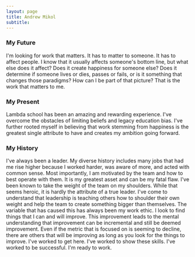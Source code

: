 ```yaml
---
layout: page
title: Andrew Mikol
subtitle: 
---
```


### My Future
I'm looking for work that matters. It has to matter to someone. It has to affect people. I know that it usually affects someone's bottom line, but what else does it affect? Does it create happiness for someone else? Does it determine if someone lives or dies, passes or fails, or is it something that changes those paradigms? How can I be part of that picture? That is the work that matters to me.

### My Present
Lambda school has been an amazing and rewarding experience. I've overcome the obstacles of limiting beliefs and legacy education bias. I've further rooted myself in believing that work stemming from happiness is the greatest single attribute to have and creates my ambition going forward.

### My History

I've always been a leader. My diverse history includes many jobs that had me rise higher because I worked harder, was aware of more, and acted with common sense. Most importantly, I am motivated by the team and how to best operate with them. It is my greatest asset and can be my fatal flaw. I've been known to take the weight of the team on my shoulders. While that seems heroic, it is hardly the attribute of a true leader. I've come to understand that leadership is teaching others how to shoulder their own weight and help the team to create something bigger than themselves.
The variable that has caused this has always been my work ethic. I look to find things that I can and will improve. This improvement leads to the mental understanding that improvement can be incremental and still be deemed improvement. Even if the metric that is focused on is seeming to decline, there are others that will be improving as long as you look for the things to improve.
I've worked to get here. I've worked to show these skills. I've worked to be successful. I'm ready to work.
